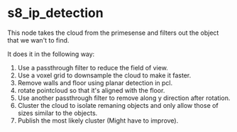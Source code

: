 s8_ip_detection
===============

This node takes the cloud from the primesense and filters out the object that we wan't to find.

It does it in the following way:

1. Use a passthrough filter to reduce the field of view.
2. Use a voxel grid to downsample the cloud to make it faster.
3. Remove walls and floor using planar detection in pcl.
4. rotate pointcloud so that it's aligned with the floor.
5. Use another passthrough filter to remove along y direction after rotation.
6. Cluster the cloud to isolate remaning objects and only allow those of sizes similar to  the objects.
7. Publish the most likely cluster (Might have to improve).
